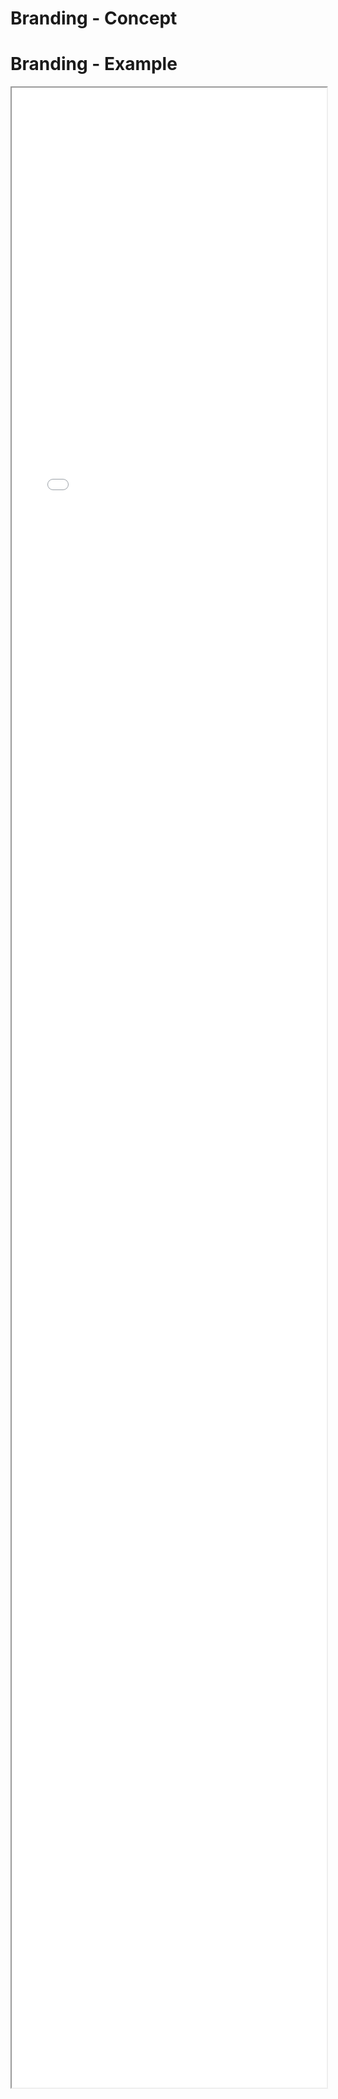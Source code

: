 
# Branding - Concept


# Branding - Example 

<iframe src="./Part 1 - Theory/6.Branding/index.html" style="width: 100%; height: 80vh;"/>  

# Branding - Analysis
* Giving the website your business identity
* Using Colour - Business colours  (if these are bad, stick to a basic monochomatic themes)
* Using Fonts - Fonts are a great way to reach your target audience and make them feel comfortable (No ariel or Times New Roman)
* Images - Careful use of high resolution images is essential, a picture says a 1000 words (dont use to many or to little) (Blog VS Corporate site)

## Bad things to point out

